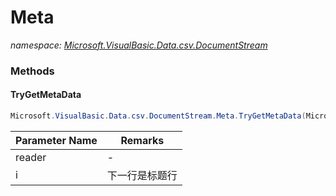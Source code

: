 ﻿# Meta
_namespace: [Microsoft.VisualBasic.Data.csv.DocumentStream](./index.md)_





### Methods

#### TryGetMetaData
```csharp
Microsoft.VisualBasic.Data.csv.DocumentStream.Meta.TryGetMetaData(Microsoft.VisualBasic.Data.csv.DocumentStream.File,System.Int32@)
```


|Parameter Name|Remarks|
|--------------|-------|
|reader|-|
|i|下一行是标题行|



